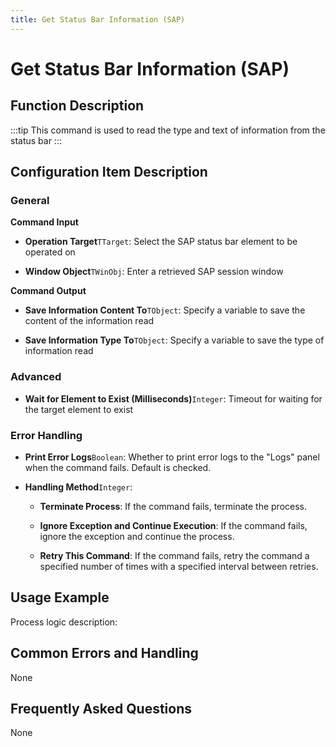 ```yaml
---
title: Get Status Bar Information (SAP)
---
```


# Get Status Bar Information (SAP)

## Function Description

:::tip 
This command is used to read the type and text of information from the status bar
:::

## Configuration Item Description

### General

**Command Input**

- **Operation Target**`TTarget`: Select the SAP status bar element to be operated on

- **Window Object**`TWinObj`: Enter a retrieved SAP session window


**Command Output**

- **Save Information Content To**`TObject`: Specify a variable to save the content of the information read

- **Save Information Type To**`TObject`: Specify a variable to save the type of information read

### Advanced

- **Wait for Element to Exist (Milliseconds)**`Integer`: Timeout for waiting for the target element to exist


### Error Handling

- **Print Error Logs**`Boolean`: Whether to print error logs to the "Logs" panel when the command fails. Default is checked. 

- **Handling Method**`Integer`:

    - **Terminate Process**: If the command fails, terminate the process.

    - **Ignore Exception and Continue Execution**: If the command fails, ignore the exception and continue the process.

    - **Retry This Command**: If the command fails, retry the command a specified number of times with a specified interval between retries.

## Usage Example

Process logic description:

## Common Errors and Handling

None

## Frequently Asked Questions

None

